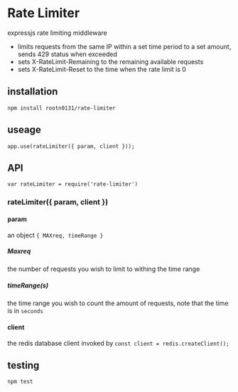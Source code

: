 # Rate Limiter

expressjs rate limiting middleware

* limits requests from the same IP within a set time period to a set amount, sends 429 status when exceeded
* sets X-RateLimit-Remaining to the remaining available requests
* sets X-RateLimit-Reset to the time when the rate limit is 0

## installation

`npm install rootn0131/rate-limiter`

## useage

`app.use(rateLimiter({ param, client }));`

## API

`var rateLimiter = require('rate-limiter')`

### rateLimiter({ param, client })

#### param

an object `{ MAXreq, timeRange }`

##### Maxreq

the number of requests you wish to limit to withing the time range

##### timeRange(s)

the time range you wish to count the amount of requests, note that the time is in `seconds`

#### client

the redis database client invoked by `const client = redis.createClient();`

## testing

`npm test`